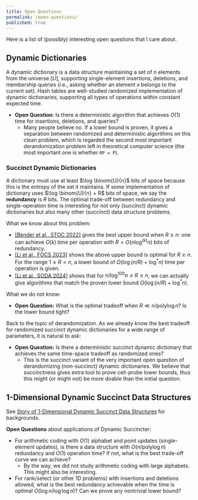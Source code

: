 ```yaml
---
title: Open Questions
permalink: /open-questions/
published: true
---
```


Here is a list of (possibly) interesting open questions that I care about.

## Dynamic Dictionaries

A dynamic dictionary is a data structure maintaining a set of $n$ elements from the universe $[U]$, supporting single-element insertions, deletions, and membership queries (i.e., asking whether an element $x$ belongs to the current set). Hash tables are well-studied randomized implementation of dynamic dictionaries, supporting all types of operations within constant expected time.

- **Open Question**: Is there a deterministic algorithm that achieves $O(1)$ time for insertions, deletions, and queries?
  - Many people believe no. If a lower bound is proven, it gives a separation between randomized and deterministic algorithms on this clean problem, which is regarded the second most important derandomization problem left in theoretical computer science (the most important one is whether `RP = P`).

### Succinct Dynamic Dictionaries

A dictionary must use at least $\log \binom{U}{n}$ bits of space because this is the entropy of the set it maintains. If some implementation of dictionary uses $\log \binom{U}{n} + R$ bits of space, we say the **redundancy** is $R$ bits. The optimal trade-off between redundancy and single-operation time is interesting for not only (succinct) dynamic dictionaries but also many other (succinct) data structure problems.

What we know about this problem:

- [\[Bender et al., STOC 2022\]](https://arxiv.org/abs/2111.00602) gives the best upper bound when $R \ge n$: one can achieve $O(k)$ time per operation with $R = O(n \log^{(k)} n)$ bits of redundancy.
- [\[Li et al., FOCS 2023\]](https://arxiv.org/abs/2306.02253) shows the above upper bound is optimal for $R \ge n$. For the range $1 \le R < n$, a lower bound of $\Omega(\log (n/R) + \log^* n)$ time per operation is given.
- [\[Li et al., SODA 2024\]](https://arxiv.org/abs/2310.20536) shows that for $n / \log^{100} n \le R \le n$, we can actually give algorithms that match the proven lower bound $\Omega(\log (n/R) + \log^* n)$.

What we do not know:

- **Open Question:** What is the optimal tradeoff when $R \ll n / \text{poly} \log n$? Is the lower bound tight?

Back to the topic of derandomization. As we already know the best tradeoff for randomized succinct dynamic dictionaries for a wide range of parameters, it is natural to ask:

- **Open Question:** Is there a deterministic succinct dynamic dictionary that achieves the same time-space tradeoff as randomized ones?
  - This is the succinct variant of the very important open question of derandomizing (non-succinct) dynamic dictionaries. We believe that succinctness gives extra tool to prove cell-probe lower bounds, thus this might (or might not) be more doable than the initial question.

## 1-Dimensional Dynamic Succinct Data Structures

See [Story of 1-Dimensional Dynamic Succinct Data Structures](https://XiaopengLi-CN.github.io/posts/2023/08/1dim-dsds) for backgrounds.

**Open Questions** about applications of Dynamic Succincter:
- For arithmetic coding with $O(1)$ alphabet and point updates (single-element updates), is there a data structure with $O(n / \text{poly} \log n)$ redundancy and $O(1)$ operation time? If not, what is the best trade-off curve we can achieve?
  - By the way, we did not study arithmetic coding with large alphabets. This might also be interesting.
- For rank/select (or other 1D problems) with insertions and deletions allowed, what is the best redundancy achievable when the time is optimal $O(\log n / \log \log n)$? Can we prove any nontrivial lower bound?
